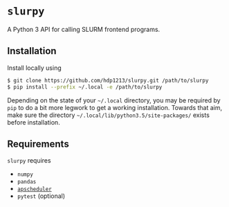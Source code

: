 # `slurpy`

A Python 3 API for calling SLURM frontend programs.

## Installation

Install locally using

```bash
$ git clone https://github.com/hdp1213/slurpy.git /path/to/slurpy
$ pip install --prefix ~/.local -e /path/to/slurpy
```

Depending on the state of your `~/.local` directory, you may be required by `pip` to do a bit more legwork to get a working installation. Towards that aim, make sure the directory `~/.local/lib/python3.5/site-packages/` exists before installation.


## Requirements

`slurpy` requires

 - `numpy`
 - `pandas`
 - [`apscheduler`](http://apscheduler.readthedocs.io/en/latest/userguide.html)
 - `pytest` (optional)
